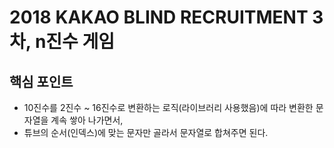 # 2018 KAKAO BLIND RECRUITMENT 3차, n진수 게임

## 핵심 포인트

- 10진수를 2진수 ~ 16진수로 변환하는 로직(라이브러리 사용했음)에 따라 변환한 문자열을 계속 쌓아 나가면서,
- 튜브의 순서(인덱스)에 맞는 문자만 골라서 문자열로 합쳐주면 된다.